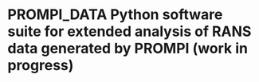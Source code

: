 # PROMPI_DATA Python software suite for extended analysis of RANS data generated by PROMPI (work in progress)
